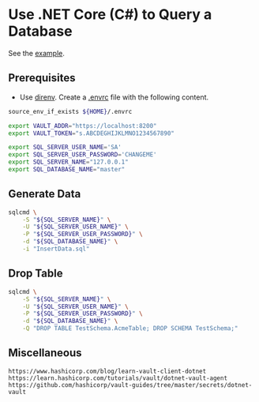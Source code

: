 # Use .NET Core (C#) to Query a Database

See the [example](https://docs.microsoft.com/en-us/azure/azure-sql/database/connect-query-dotnet-core).

## Prerequisites

- Use [direnv](https://direnv.net/). Create a [.envrc](.envrc) file with the following content.

```bash
source_env_if_exists ${HOME}/.envrc

export VAULT_ADDR="https://localhost:8200"
export VAULT_TOKEN="s.ABCDEGHIJKLMNO1234567890"

export SQL_SERVER_USER_NAME='SA'
export SQL_SERVER_USER_PASSWORD='CHANGEME'
export SQL_SERVER_NAME="127.0.0.1"
export SQL_DATABASE_NAME="master"
```

## Generate Data

```bash
sqlcmd \
    -S "${SQL_SERVER_NAME}" \
    -U "${SQL_SERVER_USER_NAME}" \
    -P "${SQL_SERVER_USER_PASSWORD}" \
    -d "${SQL_DATABASE_NAME}" \
    -i "InsertData.sql"
```

## Drop Table

```bash
sqlcmd \
    -S "${SQL_SERVER_NAME}" \
    -U "${SQL_SERVER_USER_NAME}" \
    -P "${SQL_SERVER_USER_PASSWORD}" \
    -d "${SQL_DATABASE_NAME}" \
    -Q "DROP TABLE TestSchema.AcmeTable; DROP SCHEMA TestSchema;"
```

## Miscellaneous

```text
https://www.hashicorp.com/blog/learn-vault-client-dotnet
https://learn.hashicorp.com/tutorials/vault/dotnet-vault-agent
https://github.com/hashicorp/vault-guides/tree/master/secrets/dotnet-vault
```
